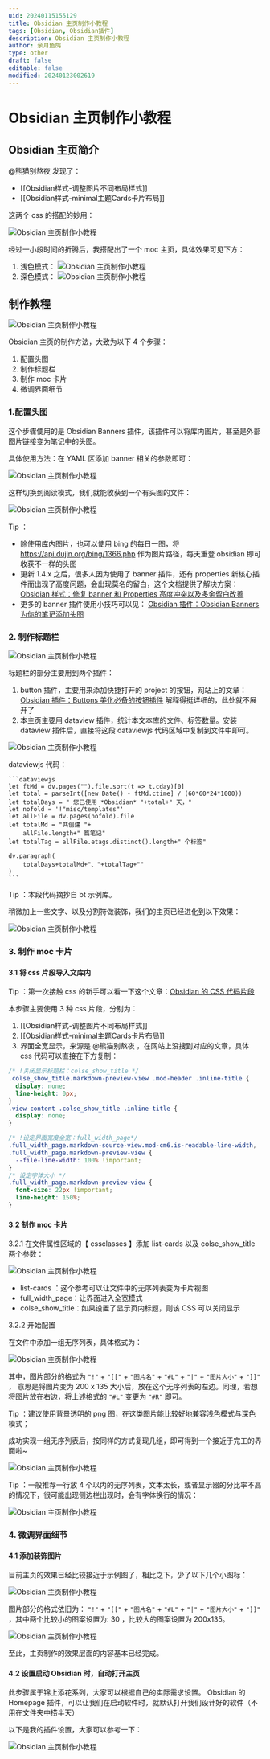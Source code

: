 ```yaml
---
uid: 20240115155129
title: Obsidian 主页制作小教程
tags: [Obsidian, Obsidian插件]
description: Obsidian 主页制作小教程
author: 余月鱼鸽
type: other
draft: false
editable: false
modified: 20240123002619
---
```


# Obsidian 主页制作小教程

## Obsidian 主页简介

@熊猫别熬夜 发现了：

- [[Obsidian样式-调整图片不同布局样式]]
- [[Obsidian样式-minimal主题Cards卡片布局]]

这两个 css 的搭配的妙用：

![Obsidian 主页制作小教程](https://cdn.pkmer.cn/images/df1c6732b25359f4c4c088468ee25213.png!pkmer)

经过一小段时间的折腾后，我搭配出了一个 moc 主页，具体效果可见下方：

1. 浅色模式：
 ![Obsidian 主页制作小教程](https://cdn.pkmer.cn/images/4c308d85ab71946160a54471f0640849.png!pkmer)
2. 深色模式：
![Obsidian 主页制作小教程](https://cdn.pkmer.cn/images/5def48eeb9f84a9eec74dd0cc65ae9dd.png!pkmer)

## 制作教程

![Obsidian 主页制作小教程](https://cdn.pkmer.cn/images/a768536996e9ffe18bba2830e8623d31.png!pkmer)

Obsidian 主页的制作方法，大致为以下 4 个步骤：

1. 配置头图
2. 制作标题栏
3. 制作 moc 卡片
4. 微调界面细节

### 1.配置头图

这个步骤使用的是 Obsidian Banners 插件，该插件可以将库内图片，甚至是外部图片链接变为笔记中的头图。

具体使用方法：在 YAML 区添加 banner 相关的参数即可：

![Obsidian 主页制作小教程](https://cdn.pkmer.cn/images/f896451a1612b1f9f1e5f106633d58fa.png!pkmer)

这样切换到阅读模式，我们就能收获到一个有头图的文件：

![Obsidian 主页制作小教程](https://cdn.pkmer.cn/images/2b22fec72f9d7b52ac4c687a93026392.png!pkmer)

Tip ：

 - 除使用库内图片，也可以使用 bing 的每日一图，将 <https://api.dujin.org/bing/1366.php> 作为图片路径，每天重登 obsidian 即可收获不一样的头图
 - 更新 1.4.x 之后，很多人因为使用了 banner 插件，还有 properties 新核心插件而出现了高度问题，会出现莫名的留白，这个文档提供了解决方案：[Obsidian 样式：修复 banner 和 Properties 高度冲突以及多余留白改善]( https://pkmer.cn/show/20230918104801 )
 - 更多的 banner 插件使用小技巧可以见： [Obsidian 插件：Obsidian Banners 为你的笔记添加头图]( https://pkmer.cn/show/20230329141826 )

### 2. 制作标题栏

![Obsidian 主页制作小教程](https://cdn.pkmer.cn/images/3615b60742869022f68d07545f4ab6c2.png!pkmer)

标题栏的部分主要用到两个插件：

1. button 插件，主要用来添加快捷打开的 project 的按钮，网站上的文章：[Obsidian 插件：Buttons 美化必备的按钮插件]( https://pkmer.cn/show/20230514144947 ) 解释得挺详细的，此处就不展开了
2. 本主页主要用 dataview 插件，统计本文本库的文件、标签数量。安装 dataview 插件后，直接将这段 dataviewjs 代码区域中复制到文件中即可。

![Obsidian 主页制作小教程](https://cdn.pkmer.cn/images/7fceab914faedc1b7a0c103ee7ddbee1.png!pkmer)

dataviewjs 代码：

````
```dataviewjs
let ftMd = dv.pages("").file.sort(t => t.cday)[0]
let total = parseInt([new Date() - ftMd.ctime] / (60*60*24*1000))
let totalDays = " 您已使用 *Obsidian* "+total+" 天，"
let nofold = '!"misc/templates"'
let allFile = dv.pages(nofold).file
let totalMd = "共创建 "+
	allFile.length+" 篇笔记"
let totalTag = allFile.etags.distinct().length+" 个标签"

dv.paragraph(
	totalDays+totalMd+"、"+totalTag+""
)
```
````

Tip ：本段代码摘抄自 bt 示例库。

稍微加上一些文字、以及分割符做装饰，我们的主页已经进化到以下效果：

![Obsidian 主页制作小教程](https://cdn.pkmer.cn/images/92a9f5d0611f5ea4d0b8e1774ae3b0e1.png!pkmer)

### 3. 制作 moc 卡片

#### 3.1 将 css 片段导入文库内

Tip ：第一次接触 css 的新手可以看一下这个文章：[Obsidian 的 CSS 代码片段]( https://pkmer.cn/show/20230329145845 )

本步骤主要使用 3 种 css 片段，分别为：

1. [[Obsidian样式-调整图片不同布局样式]]
2. [[Obsidian样式-minimal主题Cards卡片布局]]
3. 界面全宽显示，来源是 @熊猫别熬夜 ，在网站上没搜到对应的文章，具体 css 代码可以直接在下方复制：

```css
/* !关闭显示标题栏：colse_show_title */
.colse_show_title.markdown-preview-view .mod-header .inline-title {
  display: none;
  line-height: 0px;
}
.view-content .colse_show_title .inline-title {
  display: none;
}

/* !设定界面宽度全宽：full_width_page*/
.full_width_page.markdown-source-view.mod-cm6.is-readable-line-width,
.full_width_page.markdown-preview-view {
  --file-line-width: 100% !important;
}
/* 设定字体大小 */
.full_width_page.markdown-preview-view {
  font-size: 22px !important;
  line-height: 150%;
}
```

#### 3.2 制作 moc 卡片

3.2.1 在文件属性区域的【 cssclasses 】添加 list-cards 以及 colse_show_title 两个参数：

![Obsidian 主页制作小教程](https://cdn.pkmer.cn/images/202401230021778.png!pkmer)

- list-cards ：这个参考可以让文件中的无序列表变为卡片视图
- full_width_page：让界面进入全宽模式
- colse_show_title：如果设置了显示页内标题，则该 CSS 可以关闭显示

3.2.2 开始配置

在文件中添加一组无序列表，具体格式为：

![Obsidian 主页制作小教程](https://cdn.pkmer.cn/images/1330a20213b0066b0d97ea0f6dc55d6a.png!pkmer)

其中，图片部分的格式为 `"!"` + `"[["` + `"图片名"` + `"#L"` + `"|"` + `"图片大小"` + `"]]"` ， 意思是将图片变为 200 x 135 大小后，放在这个无序列表的左边。同理，若想将图片放在右边，将上述格式的 `"#L"` 变更为 `"#R"` 即可。

Tip ：建议使用背景透明的 png 图，在这类图片能比较好地兼容浅色模式与深色模式；

成功实现一组无序列表后，按同样的方式复现几组，即可得到一个接近于完工的界面啦~

![Obsidian 主页制作小教程](https://cdn.pkmer.cn/images/041602de5dfb568c573bc3abcabc9bf6.png!pkmer)

Tip ：一般推荐一行放 4 个以内的无序列表，文本太长，或者显示器的分比率不高的情况下，很可能出现侧边栏出现时，会有字体换行的情况：

![Obsidian 主页制作小教程](https://cdn.pkmer.cn/images/0e574d143d3818a73c7fc88895f1d0b4.png!pkmer)

### 4. 微调界面细节

#### 4.1 添加装饰图片

目前主页的效果已经比较接近于示例图了，相比之下，少了以下几个小图标：

![Obsidian 主页制作小教程](https://cdn.pkmer.cn/images/c7f0c5c3343c265e43c49ab27de25f0e.png!pkmer)

图片部分的格式依旧为： `"!"` + `"[["` + `"图片名"` + `"#L"` + `"|"` + `"图片大小"` + `"]]"` ，其中两个比较小的图案设置为: 30 ，比较大的图案设置为 200x135。

![Obsidian 主页制作小教程](https://cdn.pkmer.cn/images/1948c1b72f89b1391e1f95f6962f6e38.png!pkmer)

至此，主页制作的效果层面的内容基本已经完成。

#### 4.2 设置启动 Obsidian 时，自动打开主页

此步骤属于锦上添花系列，大家可以根据自己的实际需求设置。 Obsidian 的 Homepage 插件，可以让我们在启动软件时，就默认打开我们设计好的软件（不用在文件夹中捞半天）

以下是我的插件设置，大家可以参考一下：

![Obsidian 主页制作小教程](https://cdn.pkmer.cn/images/b8f979e0d2e4c1fcd009f0eb637e0893.png!pkmer)

